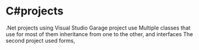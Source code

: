 # C#projects
 .Net projects using Visual Studio
Garage project use Multiple classes that use for most of them inheritance from one to the other, and interfaces
The second project used forms, 
